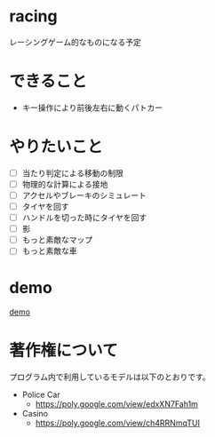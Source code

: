 # racing
レーシングゲーム的なものになる予定

# できること
* キー操作により前後左右に動くパトカー

# やりたいこと
- [ ] 当たり判定による移動の制限
- [ ] 物理的な計算による接地
- [ ] アクセルやブレーキのシミュレート
- [ ] タイヤを回す
- [ ] ハンドルを切った時にタイヤを回す
- [ ] 影
- [ ] もっと素敵なマップ
- [ ] もっと素敵な車

# demo
[demo](https://naoki-tomita.github.io/racing/dist)

# 著作権について
プログラム内で利用しているモデルは以下のとおりです。

* Police Car
    * https://poly.google.com/view/edxXN7Fah1m
* Casino
    * https://poly.google.com/view/ch4RRNmqTUI
